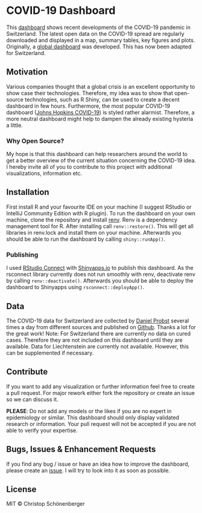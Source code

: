 # COVID-19 Dashboard 
This [dashboard](https://chschoenenberger.shinyapps.io/covid19_dashboard_ch/) shows 
recent developments of the COVID-19 pandemic in Switzerland. The latest open data on 
the COVID-19 spread are regularly downloaded and displayed in a map, summary tables, 
key figures and plots. Originally, a [global dashboard](https://chschoenenberger.shinyapps.io/covid19_dashboard/) 
was developed. This has now been adapted for Switzerland. 

## Motivation
Various companies thought that a global crisis is an excellent opportunity to 
show case their technologies. Therefore, my idea was to show that open-source 
technologies, such as R Shiny, can be used to create a decent dashboard in few hours.
Furthermore, the most popular COVID-19 dashboard 
([Johns Hopkins COVID-19](https://coronavirus.jhu.edu/map.html)) is styled rather
alarmist. Therefore, a more neutral dashboard might help to dampen the already 
existing hysteria a little.

### Why Open Source?
My hope is that this dashboard can help researchers around the world to get a 
better overview of the current situation concerning the COVID-19 idea. I hereby
invite all of you to contribute to this project with additional visualizations,
information etc.

## Installation
First install R and your favourite IDE on your machine (I suggest RStudio
or IntelliJ Community Edition with R plugin). To run the dashboard on your 
own machine, clone the repository and install 
[renv](https://rstudio.github.io/renv/articles/renv.html). Renv is a dependency
management tool for R. After installing call ``renv::restore()``. This will
get all libraries in renv.lock and install them on your machine. Afterwards
you should be able to run the dashboard by calling ``shiny::runApp()``.

### Publishing
I used [RStudio Connect](https://rstudio.com/products/connect/) with 
[Shinyapps.io](https://www.shinyapps.io/) to publish this dashboard. As
the rsconnect library currently does not run smoothly with renv, 
deactivate renv by calling ``renv::deactivate()``. Afterwards you should
be able to deploy the dashboard to Shinyapps using ``rsconnect::deployApp()``.

## Data
The COVID-19 data for Switzerland are collected by [Daniel Probst](https://twitter.com/skepteis) 
several times a day from different sources and published on 
[Github](https://github.com/daenuprobst/covid19-cases-switzerland). Thanks a lot for the great work!
Note: For Switzerland there are currently no data on cured cases. Therefore they 
are not included on this dashboard until they are available. Data for Liechtenstein 
are currently not available. However, this can be supplemented if necessary. 

## Contribute
If you want to add any visualization or further information feel free to create
a pull request. For major rework either fork the repository or create
an issue so we can discuss it.

**PLEASE**: Do not add any models or the likes if you are no expert in 
epidemiology or similar. This dashboard should only display validated
research or information. Your pull request will not be accepted if you
are not able to verify your expertise.

## Bugs, Issues & Enhancement Requests
If you find any bug / issue or have an idea how to improve the dashboard,
please create an [issue](https://github.com/chschoenenberger/covid19_dashboard_ch/issues). 
I will try to look into it as soon as possible.

## License
MIT © Christop Schönenberger
